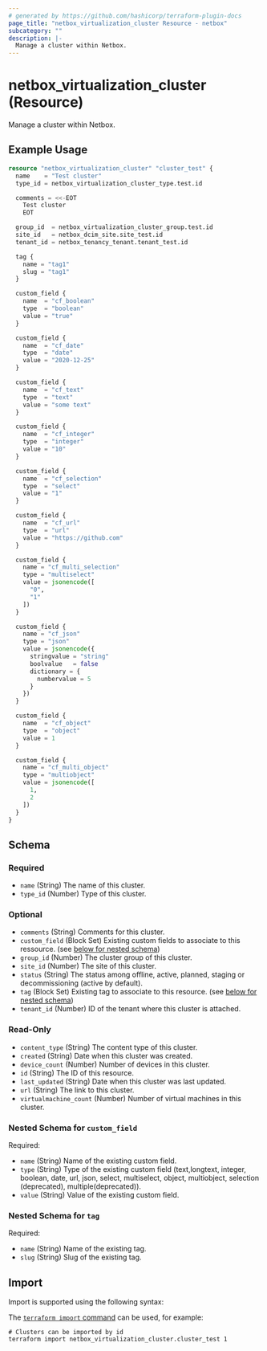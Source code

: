 ```yaml
---
# generated by https://github.com/hashicorp/terraform-plugin-docs
page_title: "netbox_virtualization_cluster Resource - netbox"
subcategory: ""
description: |-
  Manage a cluster within Netbox.
---
```


# netbox_virtualization_cluster (Resource)

Manage a cluster within Netbox.

## Example Usage

```terraform
resource "netbox_virtualization_cluster" "cluster_test" {
  name    = "Test cluster"
  type_id = netbox_virtualization_cluster_type.test.id

  comments = <<-EOT
	Test cluster
	EOT

  group_id  = netbox_virtualization_cluster_group.test.id
  site_id   = netbox_dcim_site.site_test.id
  tenant_id = netbox_tenancy_tenant.tenant_test.id

  tag {
    name = "tag1"
    slug = "tag1"
  }

  custom_field {
    name  = "cf_boolean"
    type  = "boolean"
    value = "true"
  }

  custom_field {
    name  = "cf_date"
    type  = "date"
    value = "2020-12-25"
  }

  custom_field {
    name  = "cf_text"
    type  = "text"
    value = "some text"
  }

  custom_field {
    name  = "cf_integer"
    type  = "integer"
    value = "10"
  }

  custom_field {
    name  = "cf_selection"
    type  = "select"
    value = "1"
  }

  custom_field {
    name  = "cf_url"
    type  = "url"
    value = "https://github.com"
  }

  custom_field {
    name = "cf_multi_selection"
    type = "multiselect"
    value = jsonencode([
      "0",
      "1"
    ])
  }

  custom_field {
    name = "cf_json"
    type = "json"
    value = jsonencode({
      stringvalue = "string"
      boolvalue   = false
      dictionary = {
        numbervalue = 5
      }
    })
  }

  custom_field {
    name  = "cf_object"
    type  = "object"
    value = 1
  }

  custom_field {
    name = "cf_multi_object"
    type = "multiobject"
    value = jsonencode([
      1,
      2
    ])
  }
}
```

<!-- schema generated by tfplugindocs -->
## Schema

### Required

- `name` (String) The name of this cluster.
- `type_id` (Number) Type of this cluster.

### Optional

- `comments` (String) Comments for this cluster.
- `custom_field` (Block Set) Existing custom fields to associate to this ressource. (see [below for nested schema](#nestedblock--custom_field))
- `group_id` (Number) The cluster group of this cluster.
- `site_id` (Number) The site of this cluster.
- `status` (String) The status among offline, active, planned, staging or decommissioning (active by default).
- `tag` (Block Set) Existing tag to associate to this resource. (see [below for nested schema](#nestedblock--tag))
- `tenant_id` (Number) ID of the tenant where this cluster is attached.

### Read-Only

- `content_type` (String) The content type of this cluster.
- `created` (String) Date when this cluster was created.
- `device_count` (Number) Number of devices in this cluster.
- `id` (String) The ID of this resource.
- `last_updated` (String) Date when this cluster was last updated.
- `url` (String) The link to this cluster.
- `virtualmachine_count` (Number) Number of virtual machines in this cluster.

<a id="nestedblock--custom_field"></a>
### Nested Schema for `custom_field`

Required:

- `name` (String) Name of the existing custom field.
- `type` (String) Type of the existing custom field (text,longtext, integer, boolean, date, url, json, select, multiselect, object, multiobject, selection (deprecated), multiple(deprecated)).
- `value` (String) Value of the existing custom field.


<a id="nestedblock--tag"></a>
### Nested Schema for `tag`

Required:

- `name` (String) Name of the existing tag.
- `slug` (String) Slug of the existing tag.

## Import

Import is supported using the following syntax:

The [`terraform import` command](https://developer.hashicorp.com/terraform/cli/commands/import) can be used, for example:

```shell
# Clusters can be imported by id
terraform import netbox_virtualization_cluster.cluster_test 1
```
